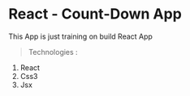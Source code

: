 # React - Count-Down App

This App is just training on build React App

> Technologies :

1. React
2. Css3
3. Jsx